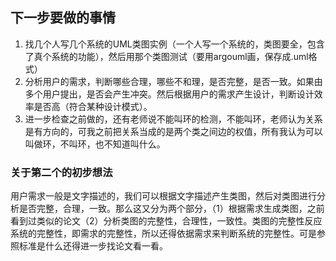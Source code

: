 ## 下一步要做的事情
1. 找几个人写几个系统的UML类图实例（一个人写一个系统的，类图要全，包含了真个系统的功能），然后用那个类图测试（要用argouml画，保存成.uml格式）    
2. 分析用户的需求，判断哪些合理，哪些不和理，是否完整，是否一致。如果由多个用户提出，是否会产生冲突。然后根据用户的需求产生设计，判断设计效率是否高（符合某种设计模式）。
3. 进一步检查之前做的，还有老师说不能叫环的检测，不能叫环，老师认为关系是有方向的，可我之前把关系当成的是两个类之间边的权值，所有我认为可以叫做环，不叫环，也不知道叫什么。

### 关于第二个的初步想法
用户需求一般是文字描述的，我们可以根据文字描述产生类图，然后对类图进行分析是否完整，合理，一致。那么这又分为两个部分，（1）根据需求生成类图，之前看到过类似的论文（2）分析类图的完整性，合理性，一致性。类图的完整性反应系统的完整性，即需求的完整性，所以还得依据需求来判断系统的完整性。可是参照标准是什么还得进一步找论文看一看。